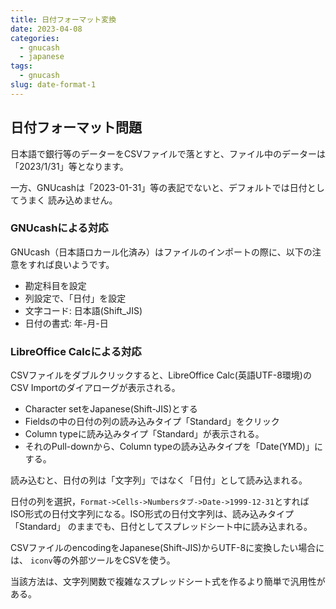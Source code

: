 ```yaml
---
title: 日付フォーマット変換
date: 2023-04-08
categories:
  - gnucash
  - japanese
tags:
  - gnucash
slug: date-format-1
---
```


## 日付フォーマット問題

日本語で銀行等のデーターをCSVファイルで落とすと、ファイル中のデーターは
「2023/1/31」等となります。

一方、GNUcashは「2023-01-31」等の表記でないと、デフォルトでは日付としてうまく
読み込めません。

### GNUcashによる対応

GNUcash（日本語ロカール化済み）はファイルのインポートの際に、以下の注意をすれば良いようです。

* 勘定科目を設定
* 列設定で、「日付」を設定
* 文字コード: 日本語(Shift_JIS)
* 日付の書式: 年-月-日

### LibreOffice Calcによる対応

CSVファイルをダブルクリックすると、LibreOffice Calc(英語UTF-8環境)のCSV Importのダイアローグが表示される。

* Character setをJapanese(Shift-JIS)とする
* Fieldsの中の日付の列の読み込みタイプ「Standard」をクリック
* Column typeに読み込みタイプ「Standard」が表示される。
* それのPull-downから、Column typeの読み込みタイプを「Date(YMD)」にする。

読み込むと、日付の列は「文字列」ではなく「日付」として読み込まれる。

日付の列を選択，`Format->Cells->Numbersタブ->Date->1999-12-31`とすれば
ISO形式の日付文字列になる。ISO形式の日付文字列は、読み込みタイプ「Standard」
のままでも、日付としてスプレッドシート中に読み込まれる。

CSVファイルのencodingをJapanese(Shift-JIS)からUTF-8に変換したい場合には、
`iconv`等の外部ツールをCSVを使う。

当該方法は、文字列関数で複雑なスプレッドシート式を作るより簡単で汎用性がある。

<!-- vim: set sw=2 ai tw=150: -->
